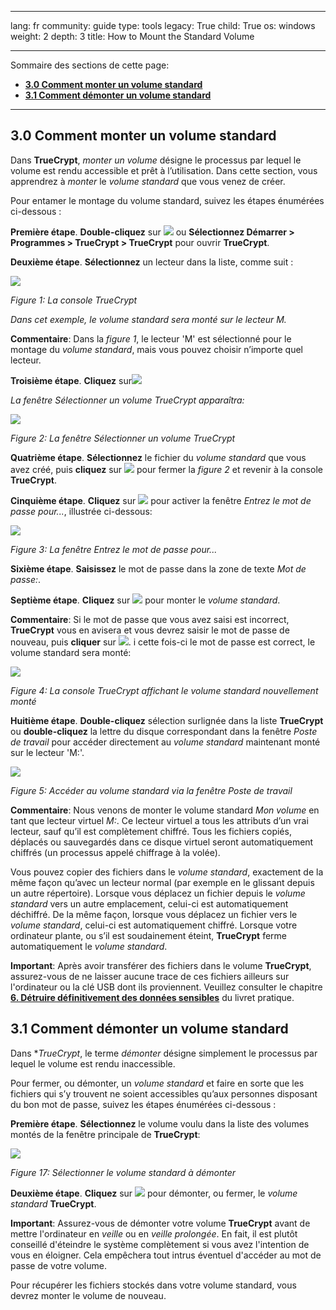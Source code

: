 

---

lang: fr
community: guide
type: tools
legacy: True
child: True
os: windows
weight: 2
depth: 3
title: How to Mount the Standard Volume

---

Sommaire des sections de cette page:

- [**3.0 Comment monter un volume standard**](#3.0)
- [**3.1 Comment démonter un volume standard**](#3.1)

-------

<a name="3.0"></a>
## 3.0 Comment monter un volume standard ##

Dans **TrueCrypt**, *monter un volume* désigne le processus par lequel le volume est rendu accessible et prêt à l’utilisation. Dans cette section, vous apprendrez à *monter* le *volume standard* que vous venez de créer.

Pour entamer le montage du volume standard, suivez les étapes énumérées ci-dessous : 

**Première étape**. **Double-cliquez** sur ![](/sbox/screen/truecrypt-fr/52.png) ou **Sélectionnez Démarrer > Programmes > TrueCrypt > TrueCrypt** pour ouvrir **TrueCrypt**.

**Deuxième étape**. **Sélectionnez** un lecteur dans la liste, comme suit : 

![](/sbox/screen/truecrypt-fr/200.png)

*Figure 1: La console TrueCrypt*

*Dans cet exemple, le volume standard sera monté sur le lecteur M.*

**Commentaire**: Dans la *figure 1*, le lecteur 'M' est sélectionné pour le montage du *volume standard*, mais vous pouvez choisir n’importe quel lecteur.

**Troisième étape**. **Cliquez** sur![](/sbox/screen/truecrypt-fr/17.png)

*La fenêtre Sélectionner un volume TrueCrypt apparaîtra:*

![](/sbox/screen/truecrypt-fr/29.png)

*Figure 2: La fenêtre Sélectionner un volume TrueCrypt*

**Quatrième étape**. **Sélectionnez** le fichier du *volume standard* que vous avez créé, puis **cliquez** sur ![](/sbox/screen/truecrypt-fr/30.png) pour fermer la *figure 2* et revenir à la console **TrueCrypt**.

**Cinquième étape**. **Cliquez** sur ![](/sbox/screen/truecrypt-fr/31.png) pour activer la fenêtre *Entrez le mot de passe pour...*, illustrée ci-dessous: 

![](/sbox/screen/truecrypt-fr/32.png)

*Figure 3: La fenêtre Entrez le mot de passe pour...*

**Sixième étape**. **Saisissez** le mot de passe dans la zone de texte *Mot de passe:*.

**Septième étape**. **Cliquez** sur ![](/sbox/screen/truecrypt-fr/33.png) pour monter le *volume standard*.

**Commentaire**: Si le mot de passe que vous avez saisi est incorrect, **TrueCrypt** vous en avisera et vous devrez saisir le mot de passe de nouveau, puis **cliquer** sur ![](/sbox/screen/truecrypt-fr/33.png). i cette fois-ci le mot de passe est correct, le volume standard sera monté:

![](/sbox/screen/truecrypt-fr/34.png)

*Figure 4: La console TrueCrypt affichant le volume standard nouvellement monté*

**Huitième étape**. **Double-cliquez** sélection surlignée dans la liste **TrueCrypt** ou **double-cliquez** la lettre du disque correspondant dans la fenêtre *Poste de travail* pour accéder directement au *volume standard* maintenant monté sur le lecteur 'M:'.

![](/sbox/screen/truecrypt-fr/35.png)

*Figure 5: Accéder au volume standard via la fenêtre Poste de travail*

**Commentaire**: Nous venons de monter le volume standard *Mon volume* en tant que lecteur virtuel *M:*. Ce lecteur virtuel a tous les attributs d’un vrai lecteur, sauf qu’il est complètement chiffré. Tous les fichiers copiés, déplacés ou sauvegardés dans ce disque virtuel seront automatiquement chiffrés (un processus appelé chiffrage à la volée).

Vous pouvez copier des fichiers dans le *volume standard*, exactement de la même façon qu’avec un lecteur normal (par exemple en le glissant depuis un autre répertoire). Lorsque vous déplacez un fichier depuis le *volume standard* vers un autre emplacement, celui-ci est automatiquement déchiffré. De la même façon, lorsque vous déplacez un fichier vers le *volume standard*, celui-ci est automatiquement chiffré. Lorsque votre ordinateur plante, ou s’il est soudainement éteint, **TrueCrypt** ferme automatiquement le *volume standard*. 

**Important**: Après avoir transférer des fichiers dans le volume **TrueCrypt**, assurez-vous de ne laisser aucune trace de ces fichiers ailleurs sur l'ordinateur ou la clé USB dont ils proviennent. Veuillez consulter le chapitre [**6. Détruire définitivement des données sensibles**](/fr/chapter-6) du livret pratique.

<a name="3.1"></a>
## 3.1 Comment démonter un volume standard ##

Dans **TrueCrypt*, le terme *démonter* désigne simplement le processus par lequel le volume est rendu inaccessible. 

Pour fermer, ou démonter, un *volume standard* et faire en sorte que les fichiers qui s’y trouvent ne soient accessibles qu’aux personnes disposant du bon mot de passe, suivez les étapes énumérées ci-dessous : 

**Première étape**. **Sélectionnez** le volume voulu dans la liste des volumes montés de la fenêtre principale de **TrueCrypt**:

![](/sbox/screen/truecrypt-fr/34.png)

*Figure 17: Sélectionner le volume standard à démonter*

**Deuxième étape**. **Cliquez** sur ![](/sbox/screen/truecrypt-fr/49.png) pour démonter, ou fermer, le *volume standard* **TrueCrypt**. 

**Important**: Assurez-vous de démonter votre volume **TrueCrypt** avant de mettre l'ordinateur en *veille* ou en *veille prolongée*. En fait, il est plutôt conseillé d'éteindre le système complètement si vous avez l'intention de vous en éloigner. Cela empêchera tout intrus éventuel d'accéder au mot de passe de votre volume.

Pour récupérer les fichiers stockés dans votre volume standard, vous devrez monter le volume de nouveau.

